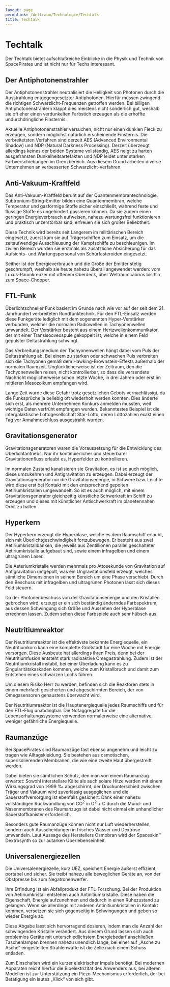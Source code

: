 ```yaml
---
layout: page
permalink: /Weltraum/Technologie/Techtalk
title: Techtalk
---
```


# Techtalk

Der Techtalk bietet aufschlußreiche Einblicke in die Physik und Technik von SpacePirates und ist nicht nur für Techs interessant.

## Der Antiphotonenstrahler

Der Antiphotonenstrahler neutralisiert die Helligkeit von Photonen durch die Ausstrahlung entgegengesetzter Antiphotonen. Hierfür müssen zwingend die richtigen Schwarzlicht-Frequenzen getroffen werden. Bei billigen Antiphotonenstrahlern klappt dies meistens nicht sonderlich gut, weshalb sie oft eher einen verdunkelten Farbstich erzeugen als die erhoffte undurchdringliche Finsternis.

Aktuelle Antiphotonenstrahler versuchen, nicht nur einen dunklen Fleck zu erzeugen, sondern möglichst natürlich erscheinende Finsternis. Die verbreitetsten Verfahren sind derzeit AES (Advanced Environmental Shadow) und NDP (Natural Darkness Processing). Derzeit überzeugt allerdings keines der beiden Systeme vollständig, AES neigt zu harten ausgefransten Dunkelheitsartefakten und NDP leidet unter starken Farbverschiebungen im Grenzbereich. Aus diesem Grund arbeiten diverse Unternehmen an verbesserten Schwarzlicht-Verfahren.

## Anti-Vakuum-Kraftfeld

Das Anti-Vakuum-Kraftfeld beruht auf der Quantenmembrantechnologie. Subtronium-String-Emitter bilden eine Quantenmembran, welche Temperatur und gasförmige Stoffe sicher einschließt, während feste und flüssige Stoffe es ungehindert passieren können. Da sie zudem einen geringen Energieverbrauch aufweisen, nahezu wartungsfrei funktionieren und praktisch unzerstörbar sind, erfreuen sie sich großer Beliebtheit.

Diese Technik wird bereits seit Längerem im militärischen Bereich eingesetzt, zuerst kam sie auf Trägerschiffen zum Einsatz, um die zeitaufwendige Ausschleusung der Kampfschiffe zu beschleunigen. Im zivilen Bereich wurden sie erstmals als zusätzliche Absicherung für das Aufsichts- und Wartungspersonal von Schürfasteroiden eingesetzt.

Seither ist der Energieverbrauch und die Größe der Emitter stetig geschrumpft, weshalb sie heute nahezu überall angewendet werden: vom Luxus-Raumkreuzer mit offenem Oberdeck, über Weltraumcabrios bis hin zum Space-Chopper.

## FTL-Funk

Überlichtschneller Funk basiert im Grunde nach wie vor auf der seit dem 21. Jahrhundert verbreiteten Rundfunktechnik. Für den FTL-Einsatz werden diese Funkgeräte lediglich mit dem sogenannten Hyper-Verstärker verbunden, welcher die normalen Radiowellen in Tachyonenwellen umwandelt. Der Verstärker besteht aus einem Hertzwellenkommunikator, der mit einer Transisooveospule gekoppelt ist, welche in einem Feld gepulster Deltastrahlung schwingt.

Das Verbreitungsmedium der Tachyonenwellen hängt dabei vom Puls der Deltastrahlung ab. Bei einem zu starken oder schwachen Puls verbreiten sich die Tachyonen gemäß dem Hawking-Brownstein-Effekts außerhalb der normalen Raumzeit. Unglücklicherweise ist der Zeitraum, den die Tachyonenwellen reisen, nicht kontrollierbar, so dass die versendete Nachricht möglicherweise schon letzte Woche, in drei Jahren oder erst im mittleren Mesozoikum empfangen wird.

Lange Zeit wurde diese Gefahr trotz gesetzlichen Gebots vernachlässigt, da die Funksprüche ja beliebig oft wiederholt werden konnten. Dies änderte sich erst, als mehrere Unternehmen Konkurs anmelden mussten, weil wichtige Daten verfrüht empfangen wurden. Bekanntestes Beispiel ist die intergalaktische Lottogesellschaft Star-Lotto, deren Lottozahlen exakt einen Tag vor Annahmeschluss ausgestrahlt wurden.

## Gravitationsgenerator

Gravitationsgeneratoren waren die Voraussetzung für die Entwicklung des Überlichtantriebs. Nur ihr kontinuierlicher und steuerbarer Gravitationenfluss erlaubt es, Hyperfelder zu kontrollieren.

Im normalen Zustand kanalisieren sie Gravitation, es ist so auch möglich, diese umzukehren und Antigravitation zu erzeugen. Dabei erzeugt der Gravitationsgenerator nur die Gravitationsenergie, in Schwere bzw. Leichte wird diese erst bei Kontakt mit den entsprechend gepolten Aetiriumkristallen umgewandelt. So ist es auch möglich, mit einem Gravitationsgenerator gleichzeitig künstliche Schwerkraft im Schiff zu erzeugen und dieses mit künstlicher Antischwerkraft im planetennahen Orbit zu halten.

## Hyperkern

Der Hyperkern erzeugt die Hyperblase, welche es dem Raumschiff erlaubt, sich mit Überlichtgeschwindigkeit fortzubewegen. Er besteht aus zwei Aetiriumkristallbänken, die jeweils aus Zentillionen parallel geschalteter Aetiriumkristalle aufgebaut sind, sowie einem infragelben und einem ultragrünen Laser.

Die Aeteriumkristalle werden mehrmals pro Attosekunde von Gravitation auf Antigravitation umgepolt, was ein Ungravitationsfeld erzeugt, welches sämtliche Dimensionen in seinem Bereich um eine Phase verschiebt. Durch den Beschuss mit infragelben und ultragrünen Photonen lässt sich dieses Feld steuern.

Da der Photonenbeschuss von der Gravitationsenergie und den Kristallen gebrochen wird, erzeugt er ein sich beständig änderndes Farbspektrum, aus dessen Schwingung sich Größe und Aussehen der Hyperblase errechnen lassen. Zudem sehen diese Farbspiele auch sehr hübsch aus.

## Neutritiumreaktor

Der Neutritiumreaktor ist die effektivste bekannte Energiequelle, ein Neutritiumkorn kann eine komplette Großstadt für eine Woche mit Energie versorgen. Diese Ausbeute hat allerdings ihren Preis, denn bei der Neutritiumfusion entsteht stark radioaktive Omegastrahlung. Zudem ist der Neutritiumkristall instabil, bei einer Überladung kann es zu Singularitätskaskaden kommen, welche zum Kristallbruch und damit zum Entstehen eines schwarzen Lochs führen.

Um diesem Risiko Herr zu werden, befinden sich die Reaktoren stets in einem mehrfach gesicherten und abgeschirmten Bereich, der von Omegasensoren genaustens überwacht wird.

Der Neutritiumreaktor ist die Hauptenergiequelle jedes Raumschiffs und für den FTL-Flug unabdingbar. Die Notaggregate für die Lebenserhaltungssysteme verwenden normalerweise eine alternative, weniger gefährliche Energiequelle.

## Raumanzüge

Bei SpacePirates sind Raumanzüge fast ebenso angenehm und leicht zu tragen wie Alltagskleidung. Sie bestehen aus osmotischen, superisolierenden Membranen, die wie eine zweite Haut übergestreift werden.

Dabei bieten sie sämtlichen Schutz, den man von einem Raumanzug erwartet: Sowohl interstellare Kälte als auch solare Hitze werden mit einem Wirkungsgrad von &gt;999 &permil; abgeschirmt, der Druckunterschied zwischen Träger und Vakuum wird zuverlässig ausgeglichen und die Sauerstoffversorgung ist ebenfalls gesichert. Dank einer nahezu vollständigen Rückwandlung von CO<sup>2</sup> in O<sup>2</sup> + C durch die Mund- und Nasenmembranen des Raumanzugs ist dabei nicht einmal ein unhandlicher Sauerstoffkanister erforderlich.

Besonders gute Raumanzüge können nicht nur Luft wiederherstellen, sondern auch Ausscheidungen in frisches Wasser und Dextrose umwandeln. Laut Aussage des Herstellers Osmobran wird der Spaceskin&trade; Dextrosynth so zur autarken Überlebenseinheit.

## Universalenergiezellen

Die Universalenergiezelle, kurz UEZ, speichert Energie äußerst effizient, portabel und sicher. Sie treibt nahezu alle beweglichen Geräte an, von der Obstpresse bis zum Negatronenwerfer.

Ihre Erfindung ist ein Abfallprodukt der FTL-Forschung. Bei der Produktion von Aetiriumkristall entstehen auch Antinitiumkristalle. Diese haben die Eigenschaft, Energie aufzunehmen und dadurch in einen Ruhezustand zu gelangen. Wenn sie allerdings mit anderen Antinitiumkristallen in Kontakt kommen, versetzen sie sich gegenseitig in Schwingungen und geben so wieder Energie ab.

Diese Abgabe lässt sich hervorragend dosieren, indem man die Anzahl der schwingenden Kristalle verändert. Aus diesem Grund lassen sich auch problemlos Geräte mit unterschiedlichstem Energiebedarf anschließen: Taschenlampen brennen nahezu unendlich lange, bei einer auf „Asche zu Asche“ eingestellten Strahlenwaffe ist die Zelle nach einem Schuss entladen.

Zum Einschalten wird ein kurzer elektrischer Impuls benötigt. Bei modernen Apparaten reicht hierfür die Bioelektrizität des Anwenders aus, bei älteren Modellen ist zur Unterstützung ein Piezo-Mechanismus erforderlich, der bei Betätigung ein lautes „Klick“ von sich gibt.
